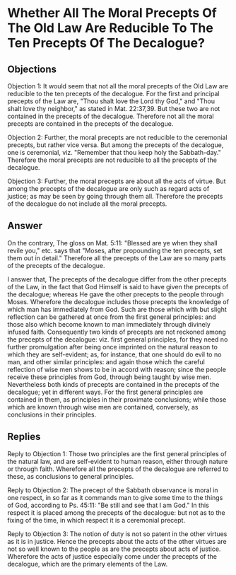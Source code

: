 # Whether All The Moral Precepts Of The Old Law Are Reducible To The Ten Precepts Of The Decalogue?

## Objections

Objection 1: It would seem that not all the moral precepts of the Old Law are reducible to the ten precepts of the decalogue. For the first and principal precepts of the Law are, "Thou shalt love the Lord thy God," and "Thou shalt love thy neighbor," as stated in Mat. 22:37,39. But these two are not contained in the precepts of the decalogue. Therefore not all the moral precepts are contained in the precepts of the decalogue.

Objection 2: Further, the moral precepts are not reducible to the ceremonial precepts, but rather vice versa. But among the precepts of the decalogue, one is ceremonial, viz. "Remember that thou keep holy the Sabbath-day." Therefore the moral precepts are not reducible to all the precepts of the decalogue.

Objection 3: Further, the moral precepts are about all the acts of virtue. But among the precepts of the decalogue are only such as regard acts of justice; as may be seen by going through them all. Therefore the precepts of the decalogue do not include all the moral precepts.

## Answer

On the contrary, The gloss on Mat. 5:11: "Blessed are ye when they shall revile you," etc. says that "Moses, after propounding the ten precepts, set them out in detail." Therefore all the precepts of the Law are so many parts of the precepts of the decalogue.

I answer that, The precepts of the decalogue differ from the other precepts of the Law, in the fact that God Himself is said to have given the precepts of the decalogue; whereas He gave the other precepts to the people through Moses. Wherefore the decalogue includes those precepts the knowledge of which man has immediately from God. Such are those which with but slight reflection can be gathered at once from the first general principles: and those also which become known to man immediately through divinely infused faith. Consequently two kinds of precepts are not reckoned among the precepts of the decalogue: viz. first general principles, for they need no further promulgation after being once imprinted on the natural reason to which they are self-evident; as, for instance, that one should do evil to no man, and other similar principles: and again those which the careful reflection of wise men shows to be in accord with reason; since the people receive these principles from God, through being taught by wise men. Nevertheless both kinds of precepts are contained in the precepts of the decalogue; yet in different ways. For the first general principles are contained in them, as principles in their proximate conclusions; while those which are known through wise men are contained, conversely, as conclusions in their principles.

## Replies

Reply to Objection 1: Those two principles are the first general principles of the natural law, and are self-evident to human reason, either through nature or through faith. Wherefore all the precepts of the decalogue are referred to these, as conclusions to general principles.

Reply to Objection 2: The precept of the Sabbath observance is moral in one respect, in so far as it commands man to give some time to the things of God, according to Ps. 45:11: "Be still and see that I am God." In this respect it is placed among the precepts of the decalogue: but not as to the fixing of the time, in which respect it is a ceremonial precept.

Reply to Objection 3: The notion of duty is not so patent in the other virtues as it is in justice. Hence the precepts about the acts of the other virtues are not so well known to the people as are the precepts about acts of justice. Wherefore the acts of justice especially come under the precepts of the decalogue, which are the primary elements of the Law.